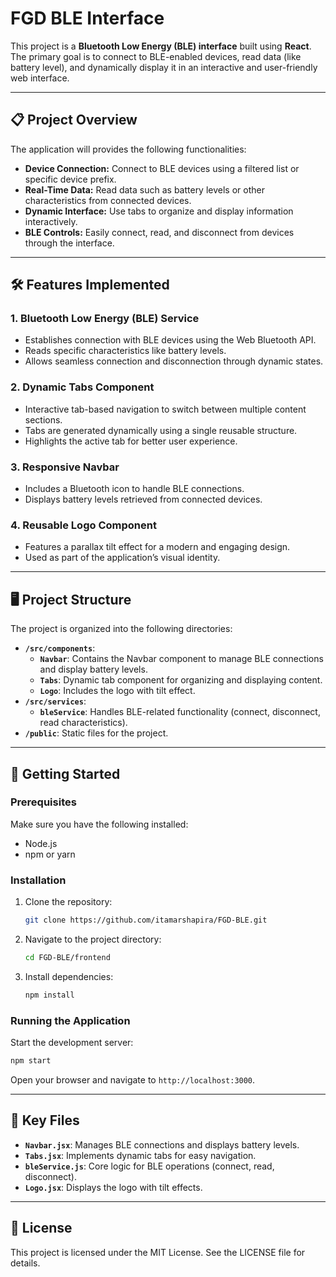 # FGD BLE Interface

This project is a **Bluetooth Low Energy (BLE) interface** built using **React**. The primary goal is to connect to BLE-enabled devices, read data (like battery level), and dynamically display it in an interactive and user-friendly web interface.

---

## 📋 **Project Overview**

The application will provides the following functionalities:

- **Device Connection:** Connect to BLE devices using a filtered list or specific device prefix.
- **Real-Time Data:** Read data such as battery levels or other characteristics from connected devices.
- **Dynamic Interface:** Use tabs to organize and display information interactively.
- **BLE Controls:** Easily connect, read, and disconnect from devices through the interface.

---

## 🛠️ **Features Implemented**

### 1. **Bluetooth Low Energy (BLE) Service**

- Establishes connection with BLE devices using the Web Bluetooth API.
- Reads specific characteristics like battery levels.
- Allows seamless connection and disconnection through dynamic states.

### 2. **Dynamic Tabs Component**

- Interactive tab-based navigation to switch between multiple content sections.
- Tabs are generated dynamically using a single reusable structure.
- Highlights the active tab for better user experience.

### 3. **Responsive Navbar**

- Includes a Bluetooth icon to handle BLE connections.
- Displays battery levels retrieved from connected devices.

### 4. **Reusable Logo Component**

- Features a parallax tilt effect for a modern and engaging design.
- Used as part of the application’s visual identity.

---

## 🖥️ **Project Structure**

The project is organized into the following directories:

- **`/src/components`**:
  - **`Navbar`**: Contains the Navbar component to manage BLE connections and display battery levels.
  - **`Tabs`**: Dynamic tab component for organizing and displaying content.
  - **`Logo`**: Includes the logo with tilt effect.
- **`/src/services`**:
  - **`bleService`**: Handles BLE-related functionality (connect, disconnect, read characteristics).
- **`/public`**: Static files for the project.

---

## 🚀 **Getting Started**

### Prerequisites

Make sure you have the following installed:

- Node.js
- npm or yarn

### Installation

1. Clone the repository:
   ```bash
   git clone https://github.com/itamarshapira/FGD-BLE.git
   ```
2. Navigate to the project directory:
   ```bash
   cd FGD-BLE/frontend
   ```
3. Install dependencies:
   ```bash
   npm install
   ```

### Running the Application

Start the development server:

```bash
npm start
```

Open your browser and navigate to `http://localhost:3000`.

---

## 📂 **Key Files**

- **`Navbar.jsx`**: Manages BLE connections and displays battery levels.
- **`Tabs.jsx`**: Implements dynamic tabs for easy navigation.
- **`bleService.js`**: Core logic for BLE operations (connect, read, disconnect).
- **`Logo.jsx`**: Displays the logo with tilt effects.

---

## 📜 **License**

This project is licensed under the MIT License. See the LICENSE file for details.
